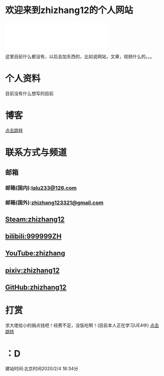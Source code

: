 # 欢迎来到zhizhang12的个人网站
<iframe frameborder="no" border="0" marginwidth="0" marginheight="0" width=330 height=86 src="//music.163.com/outchain/player?type=2&id=535032&auto=1&height=66"></iframe>

这里目前什么都没有，以后会加东西的，比如说网站，文章，视频什么的。。。




# 个人资料


目前没有什么想写的目前





# 博客

<a href="https://zhizhang12.github.io/Blog.html">点击跳转</a>



# 联系方式与频道
## 邮箱
### 邮箱(国内):lalu233@126.com
### 邮箱(国外):zhizhang123321@gmail.com
## <a href="https://steamcommunity.com/id/QAQYA/">Steam:zhizhang12</a>
## <a href="https://space.bilibili.com/352734569">bilibili:999999ZH</a>
## <a href="https://www.youtube.com/channel/UCMCv-l-DMt4YXd_FSdKCq8Q?view_as=subscriber">YouTube:zhizhang</a>
## <a href="https://www.pixiv.net/users/42750962">pixiv:zhizhang12</a>
## <a href="https://github.com/zhizhang12">GitHub:zhizhang12</a>


# 打赏
求大佬给小的捐点钱吧！经费不足，没饭吃啊！(目前本人正在学习UE4中)
<a href="https://zhizhang12.github.io/chifan.jpg">点击跳转</a>



# ：D
建站时间:北京时间2020/2/4 18:34分
